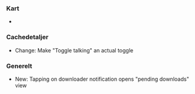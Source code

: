 ### Kart
-

### Cachedetaljer
- Change: Make "Toggle talking" an actual toggle

### Generelt
- New: Tapping on downloader notification opens "pending downloads" view
